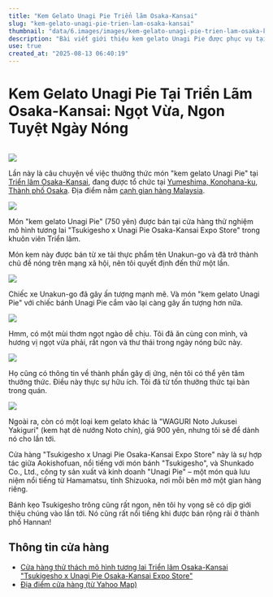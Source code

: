 ```yaml
---
title: "Kem Gelato Unagi Pie Triển lãm Osaka-Kansai"
slug: "kem-gelato-unagi-pie-trien-lam-osaka-kansai"
thumbnail: "data/6.images/images/kem-gelato-unagi-pie-trien-lam-osaka-kansai.webp"
description: "Bài viết giới thiệu kem gelato Unagi Pie được phục vụ tại Triển lãm Osaka-Kansai, nổi bật với vị ngọt vừa phải và hương vị thơm ngon lý tưởng cho những ngày nắng nóng."
use: true
created_at: "2025-08-13 06:40:19"
---
```


# Kem Gelato Unagi Pie Tại Triển Lãm Osaka-Kansai: Ngọt Vừa, Ngon Tuyệt Ngày Nóng

![]()

![](/images/title-1755011324574.webp)

Lần này là câu chuyện về việc thưởng thức món "kem gelato Unagi Pie" tại [Triển lãm Osaka-Kansai](https://www.expo2025.or.jp/?utm_source=yahoo&utm_medium=cpc&utm_term=%E4%B8%87%E5%8D%9A+%E3%82%A4%E3%83%99%E3%83%B3%E3%83%88&utm_content=241007_visit-10047_jp&utm_campaign=tier3_di&yclid=YSS.EAIaIQobChMIq4XR5bLkjAMVkegWBR16OScfEAAYAiAAEgLjtfD_BwE&sa_p=YSA&sa_cc&sa_t=1745076030918&sa_ra=90), đang được tổ chức tại [Yumeshima, Konohana-ku, Thành phố Osaka](https://yahoo.jp/MuWsi7). Địa điểm nằm [cạnh gian hàng Malaysia](https://yahoo.jp/4LqXYdV).

![](/images/image-1755010572218.webp)

Món "kem gelato Unagi Pie" (750 yên) được bán tại cửa hàng thử nghiệm mô hình tương lai "Tsukigesho x Unagi Pie Osaka-Kansai Expo Store" trong khuôn viên Triển lãm.

Món kem này được bán từ xe tải thực phẩm tên Unakun-go và đã trở thành chủ đề nóng trên mạng xã hội, nên tôi quyết định đến thử một lần.

![](/images/image-1755010652812.webp)

Chiếc xe Unakun-go đã gây ấn tượng mạnh mẽ. Và món "kem gelato Unagi Pie" với chiếc bánh Unagi Pie cắm vào lại càng gây ấn tượng hơn nữa.

![](/images/image-1755010663972.webp)

Hmm, có một mùi thơm ngọt ngào dễ chịu. Tôi đã ăn cùng con mình, và hương vị ngọt vừa phải, rất ngon và thư thái trong ngày nóng bức này.

![](/images/image-1755010675714.webp)

Họ cũng có thông tin về thành phần gây dị ứng, nên tôi có thể yên tâm thưởng thức. Điều này thực sự hữu ích. Tôi đã từ tốn thưởng thức tại bàn trong quán.

![](/images/image-1755010751821.webp)

Ngoài ra, còn có một loại kem gelato khác là "WAGURI Noto Jukusei Yakiguri" (kem hạt dẻ nướng Noto chín), giá 900 yên, nhưng tôi sẽ để dành nó cho lần tới.

Cửa hàng "Tsukigesho x Unagi Pie Osaka-Kansai Expo Store" này là sự hợp tác giữa Aokishofuan, nổi tiếng với món bánh "Tsukigesho", và Shunkado Co., Ltd., công ty sản xuất và kinh doanh "Unagi Pie" – một món quà lưu niệm nổi tiếng từ Hamamatsu, tỉnh Shizuoka, nơi mỗi bên mở một gian hàng riêng.

Bánh kẹo Tsukigesho trông cũng rất ngon, nên tôi hy vọng sẽ có dịp giới thiệu chúng vào lần tới. Nó cũng rất nổi tiếng khi được bán rộng rãi ở thành phố Hannan!

## Thông tin cửa hàng

- [Cửa hàng thử thách mô hình tương lai Triển lãm Osaka-Kansai "Tsukigesho x Unagi Pie Osaka-Kansai Expo Store"](https://yumeshimakikou.org/jiaf2025-charengeshop/)
- [Địa điểm cửa hàng (từ Yahoo Map)](https://yahoo.jp/4LqXYdV)
